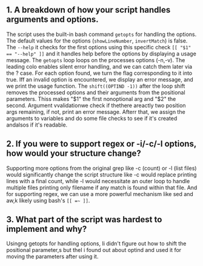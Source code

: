 ## 1. A breakdown of how your script handles arguments and options.

The script uses the built-in bash command `getopts` for handling the options. The default values for the options (```showLineNumber```, ```invertMatch```) is false. The ```--help``` it checks for the first options using this specific check `[[ "$1" == "--help" ]]` and it handles help before the options by displaying a usage message. The ```getopts``` loop loops on the processes options (-n,-v). The leading colo enables silent error handling, and we can catch them later via the \? case. For each option found, we turn the flag corresponding to it into true. Iff an invalid option is encountered, we display an error message, and we print the usage function. The `shift((OPTIND -1))` after the loop shift removes the processed options and their arguments from the positional parameters. Thiss makes "$1" the first nonoptional arg and "$2" the second. Argument vvalidationwe check if thethere areactly two position args remaining, if not, print an error message. Afterr that, we assign the arguments to variables and do some file checks to see if it's created andalsos if it's readable.

## 2. If you were to support regex or -i/-c/-l options, how would your structure change?

Supporting more options from the original grep like -c (count) or -l (list files) would significantly change the script structure like -c would replace printing lines with a final count, while -l would necessitate an outer loop to handle multiple files printing only filename if any match is found within that file. And for supporting regex, we can use a more powerful mechanism like sed and aw,k likely using bash's `[[ =~ ]]`.

## 3. What part of the script was hardest to implement and why?

Usingng getopts for handling options, Ii didn't figure out how to shift the positional parameter,s but theI i found out about optind and used it for moving the parameters after using it.
